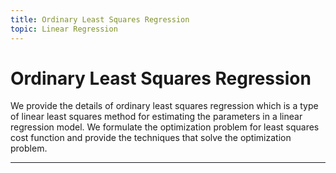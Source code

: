 ```yaml
---
title: Ordinary Least Squares Regression
topic: Linear Regression
---
```


# Ordinary Least Squares Regression

We provide the details of ordinary least squares regression which is a type of linear least squares method for estimating the parameters in a linear regression model. We formulate the optimization problem for least squares cost function and provide the techniques that solve the optimization problem.

---